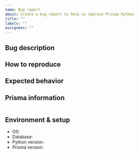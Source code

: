 ```yaml
---
name: Bug report
about: Create a bug report to help us improve Prisma Python
title: ""
labels: ""
assignees: ""
---
```


<!--
Thanks for helping us improve Prisma Python! 🙏 Please follow the sections in the template and provide as much information as possible about your problem, e.g. by enabling additional logging output.

See https://prisma-client-py.readthedocs.io/en/stable/reference/logging/ for how to enable additional logging output.
-->

## Bug description

<!-- A clear and concise description of what the bug is. -->

## How to reproduce

<!--
Steps to reproduce the behavior:
1. Go to '...'
2. Change '....'
3. Run '....'
4. See error
-->

## Expected behavior

<!-- A clear and concise description of what you expected to happen. -->

## Prisma information

<!-- Your Prisma schema, Prisma Python queries, ...
Do not include your database credentials when sharing your Prisma schema! -->

```prisma

```

## Environment & setup

<!-- In which environment does the problem occur -->

- OS: <!--[e.g. Mac OS, Windows, Debian, CentOS, ...]-->
- Database: <!--[PostgreSQL, MySQL, MariaDB or SQLite]-->
- Python version: <!--[Run `python -V` to see your Python version]-->
- Prisma version:
<!--[Run `prisma py version` to see your Prisma version and paste it between the ´´´]-->

```

```
